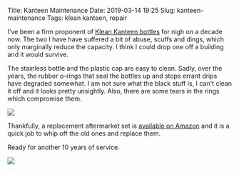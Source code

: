 Title: Kanteen Maintenance
Date: 2019-03-14 19:25
Slug: kanteen-maintenance
Tags: klean kanteen, repair

I've been a firm proponent of [Klean Kanteen bottles](https://www.kleankanteen.com/collections/water-bottles) for nigh on a decade now. The two I have have suffered a bit of abuse, scuffs and dings, which only marginally reduce the capacity. I think I could drop one off a building and it would survive.

The stainless bottle and the plastic cap are easy to clean. Sadly, over the years, the rubber o-rings that seal the bottles up and stops errant drips have degraded somewhat. I am not sure what the black stuff is, I can't clean it off and it looks pretty unsightly. Also, there are some tears in the rings which compromise them.

<img src="/media/images/2019-03-14 rings.jpg" class="align-center" />

Thankfully, a replacement aftermarket set is [available on Amazon](ttps://www.amazon.co.uk/Klean-Kanteen-Maintenance-Kit/dp/B01ENNLIAA/) and it is a quick job to whip off the old ones and replace them.

Ready for another 10 years of service.

<img src="/media/images/2019-03-14 kanteens.jpg" class="align-center" />

